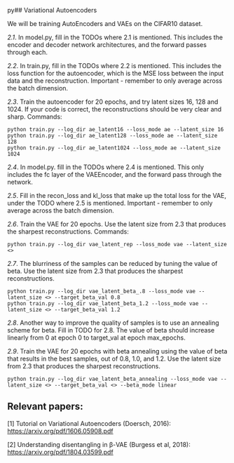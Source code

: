 py## Variational Autoencoders

We will be training AutoEncoders and VAEs on the CIFAR10 dataset.

*2.1*. In model.py, fill in the TODOs where 2.1 is mentioned. This includes the encoder and decoder network architectures, and the forward passes through each.

*2.2*. In train.py, fill in the TODOs where 2.2 is mentioned. This includes the loss function for the autoencoder, which is the MSE loss between the input data and the reconstruction. Important - remember to only average across the batch dimension.

*2.3*. Train the autoencoder for 20 epochs, and try latent sizes 16, 128 and 1024. If your code is correct, the reconstructions should be very clear and sharp.
Commands:
```
python train.py --log_dir ae_latent16 --loss_mode ae --latent_size 16
python train.py --log_dir ae_latent128 --loss_mode ae --latent_size 128
python train.py --log_dir ae_latent1024 --loss_mode ae --latent_size 1024
```

*2.4*. In model.py. fill in the TODOs where 2.4 is mentioned. This only includes the fc layer of the VAEEncoder, and the forward pass through the network.

*2.5*. Fill in the recon_loss and kl_loss that make up the total loss for the VAE, under the TODO where 2.5 is mentioned. Important - remember to only average across the batch dimension.

*2.6*. Train the VAE for 20 epochs. Use the latent size from 2.3 that produces the sharpest reconstructions.
Commands:
```
python train.py --log_dir vae_latent_rep --loss_mode vae --latent_size <>
```

*2.7*. The blurriness of the samples can be reduced by tuning the value of beta. Use the latent size from 2.3 that produces the sharpest reconstructions.
```
python train.py --log_dir vae_latent_beta_.8 --loss_mode vae --latent_size <> --target_beta_val 0.8
python train.py --log_dir vae_latent_beta_1.2 --loss_mode vae --latent_size <> --target_beta_val 1.2
```

*2.8*. Another way to improve the quality of samples is to use an annealing scheme for beta. Fill in TODO for 2.8. The value of beta should increase linearly from 0 at epoch 0 to target_val at epoch max_epochs.

*2.9*. Train the VAE for 20 epochs with beta annealing using the value of beta that results in the best samples, out of 0.8, 1.0, and 1.2. Use the latent size from 2.3 that produces the sharpest reconstructions.
```
python train.py --log_dir vae_latent_beta_annealing --loss_mode vae --latent_size <> --target_beta_val <> --beta_mode linear
```

## Relevant papers:
[1] Tutorial on Variational Autoencoders (Doersch, 2016): https://arxiv.org/pdf/1606.05908.pdf

[2] Understanding disentangling in β-VAE (Burgess et al, 2018): https://arxiv.org/pdf/1804.03599.pdf
